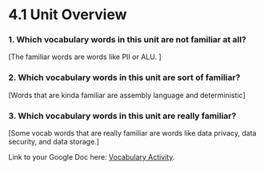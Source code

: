# 4.1 Unit Overview

### 1. Which vocabulary words in this unit are not familiar at all?

[The familiar words are words like PII or ALU. ]

### 2. Which vocabulary words in this unit are sort of familiar?

[Words that are kinda familiar are assembly language and deterministic]

### 3. Which vocabulary words in this unit are really familiar?

[Some vocab words that are really familiar are words like data privacy, data security, and data storage.]

Link to your Google Doc here: [Vocabulary Activity](https://docs.google.com/document/d/1CrAIk-7nv497HaDVZy5mhzoUaIhm50pESCX-XgnufxM/edit?usp=sharing).
